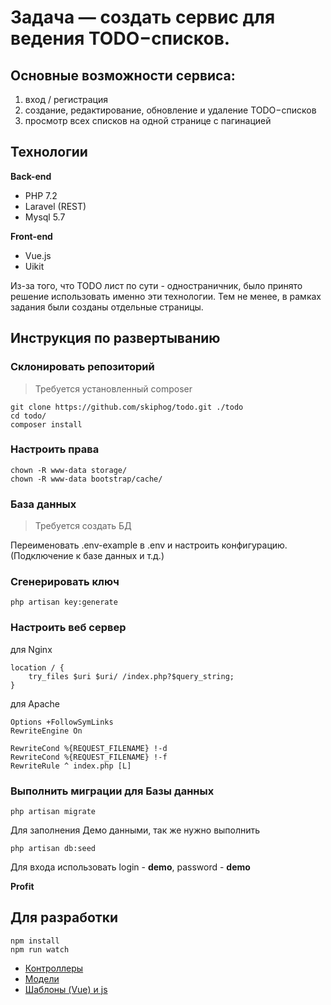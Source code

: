 # Задача — создать сервис для ведения TODO−списков.

## Основные возможности сервиса:
1.	вход / регистрация
2.	создание, редактирование, обновление и удаление TODO−списков
3.	просмотр всех списков на одной странице с пагинацией

## Технологии
**Back-end**
- PHP 7.2
- Laravel (REST)
- Mysql 5.7

 **Front-end**
 - Vue.js
 - Uikit

Из-за того, что TODO лист по сути - одностраничник, 
было принято решение использовать именно эти технологии.
Тем не менее, в рамках задания были созданы отдельные страницы.

## Инструкция по развертыванию
### Склонировать репозиторий
> Требуется установленный composer 
```
git clone https://github.com/skiphog/todo.git ./todo
cd todo/
composer install
```
### Настроить права
```
chown -R www-data storage/
chown -R www-data bootstrap/cache/
```
### База данных
> Требуется создать БД

Переименовать .env-example в .env и настроить конфигурацию.
(Подключение к базе данных и т.д.)

### Сгенерировать ключ
```
php artisan key:generate
```
### Настроить веб сервер
для Nginx
```
location / {
    try_files $uri $uri/ /index.php?$query_string;
}
```

для Apache
```
Options +FollowSymLinks
RewriteEngine On

RewriteCond %{REQUEST_FILENAME} !-d
RewriteCond %{REQUEST_FILENAME} !-f
RewriteRule ^ index.php [L]
```

### Выполнить миграции для Базы данных
```
php artisan migrate
```
Для заполнения Демо данными, так же нужно выполнить
```
php artisan db:seed
```
Для входа использовать login - **demo**, password - **demo**

**Profit**


## Для разработки

```
npm install
npm run watch
```

- [Контроллеры](https://github.com/skiphog/todo/tree/master/app/Http/Controllers)
- [Модели](https://github.com/skiphog/todo/tree/master/app)
- [Шаблоны (Vue) и js](https://github.com/skiphog/todo/tree/master/resources/assets/js)
